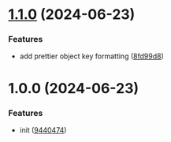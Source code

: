 # [1.1.0](https://github.com/3rd/openapi-to-zod-schema/compare/v1.0.0...v1.1.0) (2024-06-23)

### Features

- add prettier object key formatting ([8fd99d8](https://github.com/3rd/openapi-to-zod-schema/commit/8fd99d89ff6b291cefd096f163b8c8ee164dcda2))

# 1.0.0 (2024-06-23)

### Features

- init ([9440474](https://github.com/3rd/openapi-to-zod-schema/commit/9440474b6dfd872afa1cb25a0b4f997a7e35d401))
